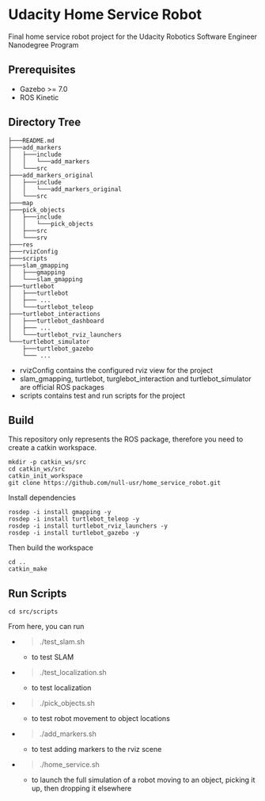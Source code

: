 # Udacity Home Service Robot

Final home service robot project for the Udacity Robotics Software Engineer Nanodegree Program

## Prerequisites

* Gazebo >= 7.0
* ROS Kinetic

## Directory Tree
```
├───README.md
├───add_markers
│   ├───include
│   │   └───add_markers
│   └───src
├───add_markers_original
│   ├───include
│   │   └───add_markers_original
│   └───src
├───map
├───pick_objects
│   ├───include
│   │   └───pick_objects
│   ├───src
│   └───srv
├───res
├───rvizConfig
├───scripts
├───slam_gmapping
│   ├───gmapping
│   └───slam_gmapping
├───turtlebot
│   ├───turtlebot
│   ├─── ... 
│   └───turtlebot_teleop
├───turtlebot_interactions
│   ├───turtlebot_dashboard
│   ├─── ...
│   └───turtlebot_rviz_launchers
└───turtlebot_simulator
    ├───turtlebot_gazebo
    └─── ...
```
* rvizConfig contains the configured rviz view for the project
* slam_gmapping, turtlebot, turglebot_interaction and turtlebot_simulator are official ROS packages
* scripts contains test and run scripts for the project

## Build

This repository only represents the ROS package, therefore you need to create a catkin workspace.

```
mkdir -p catkin_ws/src
cd catkin_ws/src
catkin_init_workspace
git clone https://github.com/null-usr/home_service_robot.git
```

Install dependencies

```
rosdep -i install gmapping -y
rosdep -i install turtlebot_teleop -y
rosdep -i install turtlebot_rviz_launchers -y
rosdep -i install turtlebot_gazebo -y
```

Then build the workspace

```
cd ..
catkin_make
```

## Run Scripts

```
cd src/scripts
```

From here, you can run
* > ./test_slam.sh
  * to test SLAM
* > ./test_localization.sh
  * to test localization
* > ./pick_objects.sh
  * to test robot movement to object locations
* > ./add_markers.sh
  * to test adding markers to the rviz scene
* > ./home_service.sh
  * to launch the full simulation of a robot moving to an object, picking it up, then dropping it elsewhere
